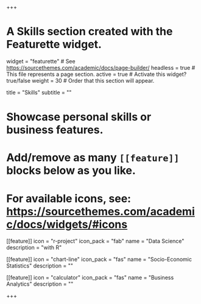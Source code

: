 +++
# A Skills section created with the Featurette widget.
widget = "featurette"  # See https://sourcethemes.com/academic/docs/page-builder/
headless = true  # This file represents a page section.
active = true  # Activate this widget? true/false
weight = 30  # Order that this section will appear.

title = "Skills"
subtitle = ""

# Showcase personal skills or business features.
# 
# Add/remove as many `[[feature]]` blocks below as you like.
# 
# For available icons, see: https://sourcethemes.com/academic/docs/widgets/#icons

[[feature]]
  icon = "r-project"
  icon_pack = "fab"
  name = "Data Science"
  description = "with R"
  
[[feature]]
  icon = "chart-line"
  icon_pack = "fas"
  name = "Socio-Economic Statistics"
  description = ""  
  
[[feature]]
  icon = "calculator"
  icon_pack = "fas"
  name = "Business Analytics"
  description = ""

+++
